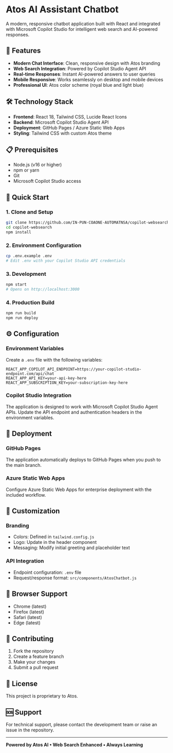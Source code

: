# Atos AI Assistant Chatbot

A modern, responsive chatbot application built with React and integrated with Microsoft Copilot Studio for intelligent web search and AI-powered responses.

## 🚀 Features

- **Modern Chat Interface**: Clean, responsive design with Atos branding
- **Web Search Integration**: Powered by Copilot Studio Agent API
- **Real-time Responses**: Instant AI-powered answers to user queries
- **Mobile Responsive**: Works seamlessly on desktop and mobile devices
- **Professional UI**: Atos color scheme (royal blue and light blue)

## 🛠️ Technology Stack

- **Frontend**: React 18, Tailwind CSS, Lucide React Icons
- **Backend**: Microsoft Copilot Studio Agent API
- **Deployment**: GitHub Pages / Azure Static Web Apps
- **Styling**: Tailwind CSS with custom Atos theme

## 📋 Prerequisites

- Node.js (v16 or higher)
- npm or yarn
- Git
- Microsoft Copilot Studio access

## 🚀 Quick Start

### 1. Clone and Setup
```bash
git clone https://github.com/IN-PUN-COAONE-AUTOMATNSA/copilot-websearch.git
cd copilot-websearch
npm install
```

### 2. Environment Configuration
```bash
cp .env.example .env
# Edit .env with your Copilot Studio API credentials
```

### 3. Development
```bash
npm start
# Opens on http://localhost:3000
```

### 4. Production Build
```bash
npm run build
npm run deploy
```

## ⚙️ Configuration

### Environment Variables

Create a `.env` file with the following variables:

```env
REACT_APP_COPILOT_API_ENDPOINT=https://your-copilot-studio-endpoint.com/api/chat
REACT_APP_API_KEY=your-api-key-here
REACT_APP_SUBSCRIPTION_KEY=your-subscription-key-here
```

### Copilot Studio Integration

The application is designed to work with Microsoft Copilot Studio Agent APIs. Update the API endpoint and authentication headers in the environment variables.

## 🚀 Deployment

### GitHub Pages
The application automatically deploys to GitHub Pages when you push to the main branch.

### Azure Static Web Apps
Configure Azure Static Web Apps for enterprise deployment with the included workflow.

## 🎨 Customization

### Branding
- Colors: Defined in `tailwind.config.js`
- Logo: Update in the header component
- Messaging: Modify initial greeting and placeholder text

### API Integration
- Endpoint configuration: `.env` file
- Request/response format: `src/components/AtosChatbot.js`

## 📱 Browser Support

- Chrome (latest)
- Firefox (latest)
- Safari (latest)
- Edge (latest)

## 🤝 Contributing

1. Fork the repository
2. Create a feature branch
3. Make your changes
4. Submit a pull request

## 📄 License

This project is proprietary to Atos.

## 🆘 Support

For technical support, please contact the development team or raise an issue in the repository.

---

**Powered by Atos AI • Web Search Enhanced • Always Learning**